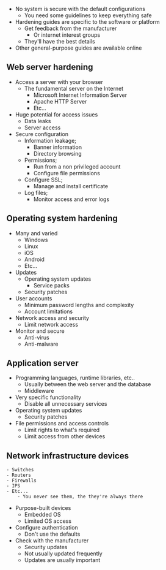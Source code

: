 - No system is secure with the default configurations
	- You need some guidelines to keep everything safe
- Hardening guides are specific to the software or platform
	- Get feedback from the manufacturer
		- Or internet interest groups
	- They'll have the best details
- Other general-purpose guides are available online
## Web server hardening
- Access a server with your browser
	- The fundamental server on the Internet
		- Microsoft Internet Information Server
		- Apache HTTP Server
		- Etc...
- Huge potential for access issues
	- Data leaks
	- Server access
- Secure configuration
	- Information leakage;
		- Banner information
		- Directory browsing
	- Permissions;
		- Run from a non privileged account
		- Configure file permissions
	- Configure SSL;
		- Manage and install certificate
	- Log files;
		- Monitor access and error logs
## Operating system hardening
- Many and varied
	- Windows
	- Linux
	- iOS
	- Android
	- Etc...
- Updates
	- Operating system updates
		- Service packs
	- Security patches
- User accounts
	- Minimum password lengths and complexity
	- Account limitations
- Network access and security
	- Limit network access
- Monitor and secure
	- Anti-virus
	- Anti-malware
## Application server
- Programming languages, runtime libraries, etc..
	- Usually between the web server and the database
	- Middleware
- Very specific functionality
	- Disable all unnecessary services
- Operating system updates
	- Security patches
- File permissions and access controls
	- Limit rights to what's required
	- Limit access from other devices
## Network infrastructure devices
	- Switches
	- Routers
	- Firewalls
	- IPS
	- Etc...
		- You never see them, the they're always there
- Purpose-built devices
	- Embedded OS
	- Limited OS access
- Configure authentication
	- Don't use the defaults
- Check with the manufacturer
	- Security updates
	- Not usually updated frequently
	- Updates are usually important

